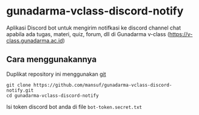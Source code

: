 # gunadarma-vclass-discord-notify

Aplikasi Discord bot untuk mengirim notifkasi ke discord channel chat apabila ada tugas, materi, quiz, forum, dll di Gunadarma v-class (https://v-class.gunadarma.ac.id)

## Cara menggunakannya

Duplikat repository ini menggunakan [git](https://git-scm.com)

```
git clone https://github.com/mansuf/gunadarma-vclass-discord-notify.git
cd gunadarma-vclass-discord-notify
```

Isi token discord bot anda di file `bot-token.secret.txt`
